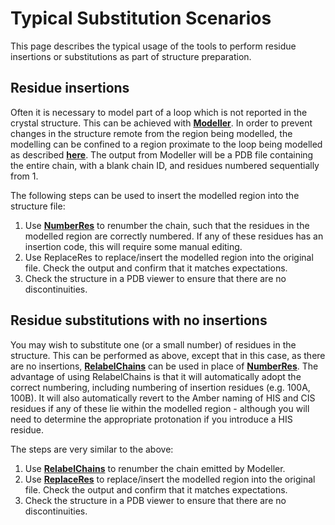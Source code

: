 # Typical Substitution Scenarios

This page describes the typical usage of the tools to perform residue insertions or substitutions as part of structure preparation.

## Residue insertions

Often it is necessary to model part of a loop which is not reported in the crystal structure. This can be achieved with [**Modeller**](https://salilab.org/modeller/). In order to prevent changes in the structure remote from the region being modelled, the modelling can be confined to a region proximate to the loop being modelled as described [**here**](https://salilab.org/modeller/manual/node23.html). The output from Modeller will be a PDB file containing the entire chain, with a blank chain ID, and residues numbered sequentially from 1.

The following steps can be used to insert the modelled region into the structure file:

1. Use [**NumberRes**](Preptools.md/#numberres) to renumber the chain, such that the residues in the modelled region are correctly numbered. If any of these residues has an insertion code, this will require some manual editing.
2. Use ReplaceRes to replace/insert the modelled region into the original file. Check the output and confirm that it matches expectations.
3. Check the structure in a PDB viewer to ensure that there are no discontinuities.

## Residue substitutions with no insertions

You may wish to substitute one (or a small number) of residues in the structure. This can be performed as above, except that in this case, as there are no insertions, [**RelabelChains**](Preptools.md/#relabelchains) can be used in place of [**NumberRes**](Preptools.md/#numberres). The advantage of using RelabelChains is that it will automatically adopt the correct numbering, including numbering of insertion residues (e.g. 100A, 100B). It will also automatically revert to the Amber naming of HIS and CIS residues if any of these lie within the modelled region - although you will need to determine the appropriate protonation if you introduce a HIS residue.

The steps are very similar to the above:

1. Use [**RelabelChains**](Preptools.md/#relabelchains) to renumber the chain emitted by Modeller.
2. Use [**ReplaceRes**](Preptools.md/#replaceres) to replace/insert the modelled region into the original file. Check the output and confirm that it matches expectations.
3. Check the structure in a PDB viewer to ensure that there are no discontinuities.
 



